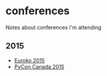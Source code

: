 # conferences

Notes about conferences I'm attending

## 2015

* [Euroko 2015](euroko2015.md)
* [PyCon Canada 2015](pyconca2015.md)
